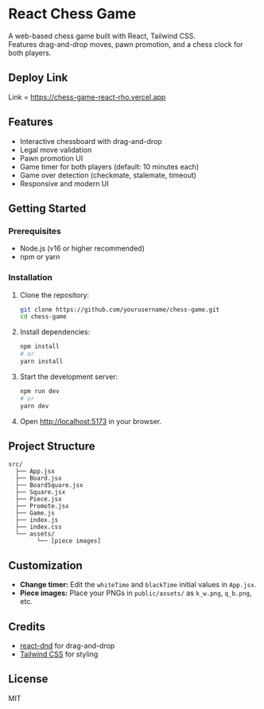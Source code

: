 # React Chess Game

A web-based chess game built with React, Tailwind CSS.  
Features drag-and-drop moves, pawn promotion, and a chess clock for both players.

## Deploy Link
Link = https://chess-game-react-rho.vercel.app

## Features

- Interactive chessboard with drag-and-drop
- Legal move validation
- Pawn promotion UI
- Game timer for both players (default: 10 minutes each)
- Game over detection (checkmate, stalemate, timeout)
- Responsive and modern UI

## Getting Started

### Prerequisites

- Node.js (v16 or higher recommended)
- npm or yarn

### Installation

1. Clone the repository:
    ```bash
    git clone https://github.com/yourusername/chess-game.git
    cd chess-game
    ```

2. Install dependencies:
    ```bash
    npm install
    # or
    yarn install
    ```

3. Start the development server:
    ```bash
    npm run dev
    # or
    yarn dev
    ```

4. Open [http://localhost:5173](http://localhost:5173) in your browser.

## Project Structure

```
src/
  ├── App.jsx
  ├── Board.jsx
  ├── BoardSquare.jsx
  ├── Square.jsx
  ├── Piece.jsx
  ├── Promote.jsx
  ├── Game.js
  ├── index.js
  ├── index.css
  └── assets/
        └── [piece images]
```

## Customization

- **Change timer:** Edit the `whiteTime` and `blackTime` initial values in `App.jsx`.
- **Piece images:** Place your PNGs in `public/assets/` as `k_w.png`, `q_b.png`, etc.

## Credits

- [react-dnd](https://react-dnd.github.io/react-dnd/about) for drag-and-drop
- [Tailwind CSS](https://tailwindcss.com/) for styling

## License

MIT